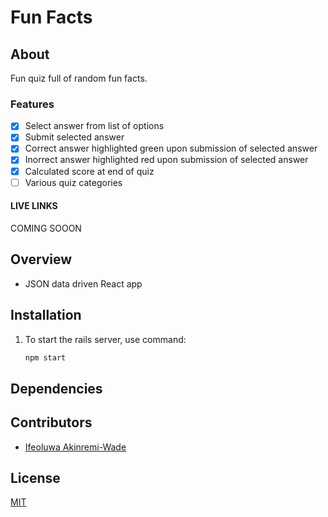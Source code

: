 # Fun Facts

## About

Fun quiz full of random fun facts. 

### Features

- [x] Select answer from list of options
- [x] Submit selected answer
- [x] Correct answer highlighted green upon submission of selected answer
- [x] Inorrect answer highlighted red upon submission of selected answer
- [x] Calculated score at end of quiz
- [ ] Various quiz categories

#### LIVE LINKS

COMING SOOON

## Overview
 
* JSON data driven React app

## Installation

1. To start the rails server, use command:

    ```bash
    npm start
    ```

## Dependencies


## Contributors
* [Ifeoluwa Akinremi-Wade](https://github.com/IfeAkiWad)


## License
[MIT](https://choosealicense.com/licenses/mit/)

